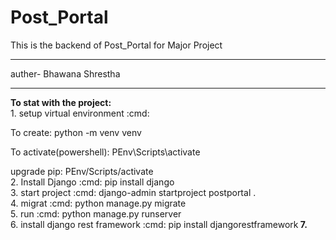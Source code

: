 # Post_Portal
This is the backend of Post_Portal for Major Project
<hr>
auther- Bhawana Shrestha
<hr>
<div>
<b>To stat with the project:</br></b>
1. setup virtual environment :cmd:</br>
<p>    </p>To create: python -m venv venv</br>
<p>    </p>To activate(powershell): PEnv\Scripts\activate</br>
<p>    </p>upgrade pip: PEnv/Scripts/activate</br>
2. Install Django :cmd: pip install django<br>
3. start project :cmd: django-admin startproject postportal . <br>
4. migrat :cmd: python manage.py migrate<br>
5. run :cmd: python manage.py runserver <br>
6. install django rest framework :cmd:  pip install djangorestframework<b>
7. 
